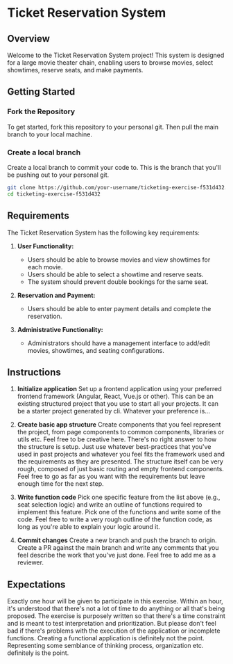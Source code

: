# Ticket Reservation System

## Overview

Welcome to the Ticket Reservation System project! This system is designed for a large movie theater chain, enabling users to browse movies, select showtimes, reserve seats, and make payments.

## Getting Started

### Fork the Repository

To get started, fork this repository to your personal git.
Then pull the main branch to your local machine.  

### Create a local branch

Create a local branch to commit your code to.  This is the branch that you'll be pushing out to your personal git. 
```bash
git clone https://github.com/your-username/ticketing-exercise-f531d432.git
cd ticketing-exercise-f531d432
```

## Requirements

The Ticket Reservation System has the following key requirements:

1. **User Functionality:**
   - Users should be able to browse movies and view showtimes for each movie.
   - Users should be able to select a showtime and reserve seats.
   - The system should prevent double bookings for the same seat.

2. **Reservation and Payment:**
   - Users should be able to enter payment details and complete the reservation.

3. **Administrative Functionality:**
   - Administrators should have a management interface to add/edit movies, showtimes, and seating configurations.

## Instructions

1. **Initialize application**
Set up a frontend application using your preferred frontend framework (Angular, React, Vue.js or other). This can be an existing structured project that you use to start all your projects. It can be a starter project generated by cli.  Whatever your preference is... 

2. **Create basic app structure**
Create components that you feel represent the project, from page components to common components, libraries or utils etc.  Feel free to be creative here.  There's no right answer to how the structure is setup. Just use whatever best-practices that you've used in past projects and whatever you feel fits the framework used and the requirements as they are presented. The structure itself can be very rough, composed of just basic routing and empty frontend components.   Feel free to go as far as you want with the requirements but leave enough time for the next step.  

3. **Write function code**
Pick one specific feature from the list above (e.g., seat selection logic) and write an outline of functions required to implement this feature. Pick one of the functions and write some of the code.  Feel free to write a very rough outline of the function code, as long as you're able to explain your logic around it. 

4. **Commit changes**
Create a new branch and push the branch to origin.   Create a PR against the main branch and write any comments that you feel describe the work that you've just done.
Feel free to add me as a reviewer. 


## Expectations
Exactly one hour will be given to participate in this exercise.   Within an hour, it's understood that there's not a lot of time to do anything or all that's being proposed. The exercise is purposely written so that there's a time constraint and is meant to test interpretation and prioritization.   But please don't feel bad if there's problems with the execution of the application or incomplete functions. Creating a functional application is definitely not the point. Representing some semblance of thinking process, organization etc. definitely is the point. 